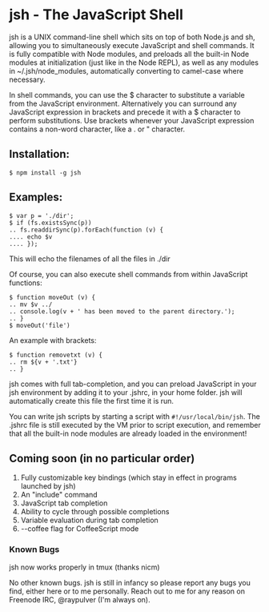 # jsh - The JavaScript Shell
jsh is a UNIX command-line shell which sits on top of both Node.js and sh, allowing you to simultaneously execute JavaScript and shell commands. It is fully compatible with Node modules, and preloads all the built-in Node modules at initialization (just like in the Node REPL), as well as any modules in ~/.jsh/node_modules, automatically converting to camel-case where necessary.

In shell commands, you can use the $ character to substitute a variable from the JavaScript environment. Alternatively you can surround any JavaScript expression in brackets and precede it with a $ character to perform substitutions. Use brackets whenever your JavaScript expression contains a non-word character, like a . or " character.

## Installation:

```
$ npm install -g jsh
```

## Examples:
```
$ var p = './dir';
$ if (fs.existsSync(p))
.. fs.readdirSync(p).forEach(function (v) {
.... echo $v
.... });
```

This will echo the filenames of all the files in ./dir

Of course, you can also execute shell commands from within JavaScript functions:

```
$ function moveOut (v) {
.. mv $v ../
.. console.log(v + ' has been moved to the parent directory.');
.. }
$ moveOut('file')
```

An example with brackets:
```
$ function removetxt (v) {
.. rm ${v + '.txt'}
.. }
```

jsh comes with full tab-completion, and you can preload JavaScript in your jsh environment by adding it to your .jshrc, in your home folder. jsh will automatically create this file the first time it is run.

You can write jsh scripts by starting a script with ```#!/usr/local/bin/jsh```. The .jshrc file is still executed by the VM prior to script execution, and remember that all the built-in node modules are already loaded in the environment!

## Coming soon (in no particular order)

1. Fully customizable key bindings (which stay in effect in programs launched by jsh)
2. An "include" command
3. JavaScript tab completion
4. Ability to cycle through possible completions
5. Variable evaluation during tab completion
6. --coffee flag for CoffeeScript mode

### Known Bugs

jsh now works properly in tmux (thanks nicm)

No other known bugs. jsh is still in infancy so please report any bugs you find, either here or to me personally. Reach out to me for any reason on Freenode IRC, @raypulver (I'm always on).
